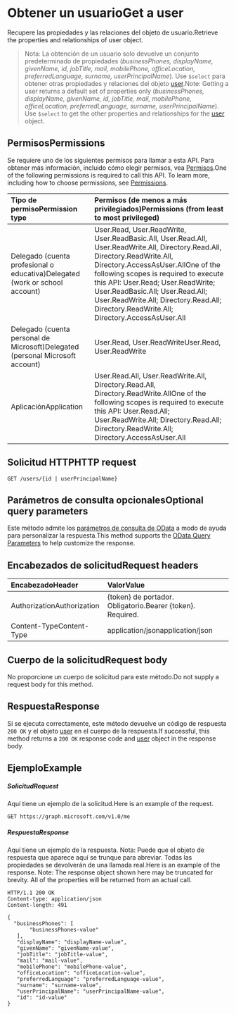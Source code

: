 # <a name="get-a-user"></a><span data-ttu-id="80dce-101">Obtener un usuario</span><span class="sxs-lookup"><span data-stu-id="80dce-101">Get a user</span></span>

<span data-ttu-id="80dce-102">Recupere las propiedades y las relaciones del objeto de usuario.</span><span class="sxs-lookup"><span data-stu-id="80dce-102">Retrieve the properties and relationships of user object.</span></span>

> <span data-ttu-id="80dce-p101">Nota: La obtención de un usuario solo devuelve un conjunto predeterminado de propiedades (*businessPhones, displayName, givenName, id, jobTitle, mail, mobilePhone, officeLocation, preferredLanguage, surname, userPrincipalName*). Use `$select` para obtener otras propiedades y relaciones del objeto [user](../resources/user.md).</span><span class="sxs-lookup"><span data-stu-id="80dce-p101">Note: Getting a user returns a default set of properties only (*businessPhones, displayName, givenName, id, jobTitle, mail, mobilePhone, officeLocation, preferredLanguage, surname, userPrincipalName*). Use `$select` to get the other properties and relationships for the [user](../resources/user.md) object.</span></span>

## <a name="permissions"></a><span data-ttu-id="80dce-105">Permisos</span><span class="sxs-lookup"><span data-stu-id="80dce-105">Permissions</span></span>
<span data-ttu-id="80dce-p102">Se requiere uno de los siguientes permisos para llamar a esta API. Para obtener más información, incluido cómo elegir permisos, vea [Permisos](../../../concepts/permissions_reference.md).</span><span class="sxs-lookup"><span data-stu-id="80dce-p102">One of the following permissions is required to call this API. To learn more, including how to choose permissions, see [Permissions](../../../concepts/permissions_reference.md).</span></span>

|<span data-ttu-id="80dce-108">Tipo de permiso</span><span class="sxs-lookup"><span data-stu-id="80dce-108">Permission type</span></span>      | <span data-ttu-id="80dce-109">Permisos (de menos a más privilegiados)</span><span class="sxs-lookup"><span data-stu-id="80dce-109">Permissions (from least to most privileged)</span></span>              |
|:--------------------|:---------------------------------------------------------|
|<span data-ttu-id="80dce-110">Delegado (cuenta profesional o educativa)</span><span class="sxs-lookup"><span data-stu-id="80dce-110">Delegated (work or school account)</span></span> | <span data-ttu-id="80dce-111">User.Read, User.ReadWrite, User.ReadBasic.All, User.Read.All, User.ReadWrite.All, Directory.Read.All, Directory.ReadWrite.All, Directory.AccessAsUser.All</span><span class="sxs-lookup"><span data-stu-id="80dce-111">One of the following scopes is required to execute this API: User.Read; User.ReadWrite; User.ReadBasic.All; User.Read.All; User.ReadWrite.All; Directory.Read.All; Directory.ReadWrite.All; Directory.AccessAsUser.All</span></span>    |
|<span data-ttu-id="80dce-112">Delegado (cuenta personal de Microsoft)</span><span class="sxs-lookup"><span data-stu-id="80dce-112">Delegated (personal Microsoft account)</span></span> | <span data-ttu-id="80dce-113">User.Read, User.ReadWrite</span><span class="sxs-lookup"><span data-stu-id="80dce-113">User.Read, User.ReadWrite</span></span>    |
|<span data-ttu-id="80dce-114">Aplicación</span><span class="sxs-lookup"><span data-stu-id="80dce-114">Application</span></span> | <span data-ttu-id="80dce-115">User.Read.All, User.ReadWrite.All, Directory.Read.All, Directory.ReadWrite.All</span><span class="sxs-lookup"><span data-stu-id="80dce-115">One of the following scopes is required to execute this API: User.Read.All; User.ReadWrite.All; Directory.Read.All; Directory.ReadWrite.All; Directory.AccessAsUser.All</span></span> |

## <a name="http-request"></a><span data-ttu-id="80dce-116">Solicitud HTTP</span><span class="sxs-lookup"><span data-stu-id="80dce-116">HTTP request</span></span>
<!-- { "blockType": "ignored" } -->
```http
GET /users/{id | userPrincipalName}
```
## <a name="optional-query-parameters"></a><span data-ttu-id="80dce-117">Parámetros de consulta opcionales</span><span class="sxs-lookup"><span data-stu-id="80dce-117">Optional query parameters</span></span>
<span data-ttu-id="80dce-118">Este método admite los [parámetros de consulta de OData](http://developer.microsoft.com/en-us/graph/docs/overview/query_parameters) a modo de ayuda para personalizar la respuesta.</span><span class="sxs-lookup"><span data-stu-id="80dce-118">This method supports the [OData Query Parameters](http://developer.microsoft.com/en-us/graph/docs/overview/query_parameters) to help customize the response.</span></span>
## <a name="request-headers"></a><span data-ttu-id="80dce-119">Encabezados de solicitud</span><span class="sxs-lookup"><span data-stu-id="80dce-119">Request headers</span></span>
| <span data-ttu-id="80dce-120">Encabezado</span><span class="sxs-lookup"><span data-stu-id="80dce-120">Header</span></span>       | <span data-ttu-id="80dce-121">Valor</span><span class="sxs-lookup"><span data-stu-id="80dce-121">Value</span></span>|
|:-----------|:------|
| <span data-ttu-id="80dce-122">Authorization</span><span class="sxs-lookup"><span data-stu-id="80dce-122">Authorization</span></span>  | <span data-ttu-id="80dce-p103">{token} de portador. Obligatorio.</span><span class="sxs-lookup"><span data-stu-id="80dce-p103">Bearer {token}. Required.</span></span> |
| <span data-ttu-id="80dce-125">Content-Type</span><span class="sxs-lookup"><span data-stu-id="80dce-125">Content-Type</span></span>   | <span data-ttu-id="80dce-126">application/json</span><span class="sxs-lookup"><span data-stu-id="80dce-126">application/json</span></span> |

## <a name="request-body"></a><span data-ttu-id="80dce-127">Cuerpo de la solicitud</span><span class="sxs-lookup"><span data-stu-id="80dce-127">Request body</span></span>
<span data-ttu-id="80dce-128">No proporcione un cuerpo de solicitud para este método.</span><span class="sxs-lookup"><span data-stu-id="80dce-128">Do not supply a request body for this method.</span></span>

## <a name="response"></a><span data-ttu-id="80dce-129">Respuesta</span><span class="sxs-lookup"><span data-stu-id="80dce-129">Response</span></span>

<span data-ttu-id="80dce-130">Si se ejecuta correctamente, este método devuelve un código de respuesta `200 OK` y el objeto [user](../resources/user.md) en el cuerpo de la respuesta.</span><span class="sxs-lookup"><span data-stu-id="80dce-130">If successful, this method returns a `200 OK` response code and [user](../resources/user.md) object in the response body.</span></span>
## <a name="example"></a><span data-ttu-id="80dce-131">Ejemplo</span><span class="sxs-lookup"><span data-stu-id="80dce-131">Example</span></span>
##### <a name="request"></a><span data-ttu-id="80dce-132">Solicitud</span><span class="sxs-lookup"><span data-stu-id="80dce-132">Request</span></span>
<span data-ttu-id="80dce-133">Aquí tiene un ejemplo de la solicitud.</span><span class="sxs-lookup"><span data-stu-id="80dce-133">Here is an example of the request.</span></span>
<!-- {
  "blockType": "request",
  "name": "get_user"
}-->
```http
GET https://graph.microsoft.com/v1.0/me
```
##### <a name="response"></a><span data-ttu-id="80dce-134">Respuesta</span><span class="sxs-lookup"><span data-stu-id="80dce-134">Response</span></span>
<span data-ttu-id="80dce-p104">Aquí tiene un ejemplo de la respuesta. Nota: Puede que el objeto de respuesta que aparece aquí se trunque para abreviar. Todas las propiedades se devolverán de una llamada real.</span><span class="sxs-lookup"><span data-stu-id="80dce-p104">Here is an example of the response. Note: The response object shown here may be truncated for brevity. All of the properties will be returned from an actual call.</span></span>
<!-- {
  "blockType": "response",
  "truncated": true,
  "@odata.type": "microsoft.graph.user"
} -->
```http
HTTP/1.1 200 OK
Content-type: application/json
Content-length: 491

{
  "businessPhones": [
       "businessPhones-value"
   ],
   "displayName": "displayName-value",
   "givenName": "givenName-value",
   "jobTitle": "jobTitle-value",
   "mail": "mail-value",
   "mobilePhone": "mobilePhone-value",
   "officeLocation": "officeLocation-value",
   "preferredLanguage": "preferredLanguage-value",
   "surname": "surname-value",
   "userPrincipalName": "userPrincipalName-value",
   "id": "id-value"
}
```

<!-- uuid: 8fcb5dbc-d5aa-4681-8e31-b001d5168d79
2015-10-25 14:57:30 UTC -->
<!-- {
  "type": "#page.annotation",
  "description": "Get user",
  "keywords": "",
  "section": "documentation",
  "tocPath": ""
}-->
